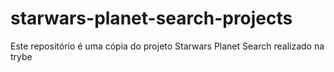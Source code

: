 # starwars-planet-search-projects
Este repositório é uma cópia do projeto Starwars Planet Search realizado na trybe

